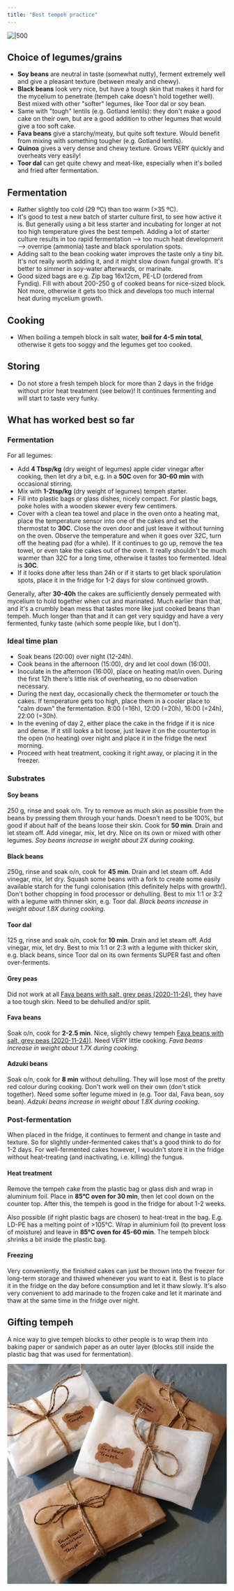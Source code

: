 ```yaml
---
title: "Best tempeh practice"
---
```

![|500](projects/attachments/Pasted%20image%2020221219212030.png)


## Choice of legumes/grains
- **Soy beans** are neutral in taste (somewhat nutty), ferment extremely well and give a pleasant texture (between mealy and chewy). 
- **Black beans** look very nice, but have a tough skin that makes it hard for the mycelium to penetrate (tempeh cake doesn't hold together well). Best mixed with other "softer" legumes, like Toor dal or soy bean. 
- Same with "tough" lentils (e.g. Gotland lentils): they don't make a good cake on their own, but are a good addition to other legumes that would give a too soft cake.
- **Fava beans** give a starchy/meaty, but quite soft texture. Would benefit from mixing with something tougher (e.g. Gotland lentils).
- **Quinoa** gives a very dense and chewy texture. Grows VERY quickly and overheats very easily! 
- **Toor dal** can get quite chewy and meat-like, especially when it's boiled and fried after fermentation. 

## Fermentation
- Rather slightly too cold (29 ºC) than too warm (>35 ºC). 
- It's good to test a new batch of starter culture first, to see how active it is. But generally using a bit less starter and incubating for longer at not too high temperature gives the best tempeh. Adding a lot of starter culture results in too rapid fermentation --> too much heat development --> overripe (ammonia) taste and black sporulation spots.
- Adding salt to the bean cooking water improves the taste only a tiny bit. It's not really worth adding it, and it might slow down fungal growth. It's better to simmer in soy-water afterwards, or marinate. 
- Good sized bags are e.g. Zip bag 16x12cm, PE-LD (ordered from Fyndiq). Fill with about 200-250 g of cooked beans for nice-sized block. Not more, otherwise it gets too thick and develops too much internal heat during mycelium growth.


## Cooking
- When boiling a tempeh block in salt water, **boil for 4-5 min total**, otherwise it gets too soggy and the legumes get too cooked.

## Storing
- Do not store a fresh tempeh block for more than 2 days in the fridge without prior heat treatment (see below)! It continues fermenting and will start to taste very funky.

## What has worked best so far
### Fermentation
For all legumes: 
- Add **4 Tbsp/kg** (dry weight of legumes) apple cider vinegar after cooking, then let dry a bit, e.g. in a **50C** oven for **30-60 min** with occasional stirring. 
- Mix with **1-2tsp/kg** (dry weight of legumes) tempeh starter. 
- Fill into plastic bags or glass dishes, nicely compact. For plastic bags, poke holes with a wooden skewer every few centimers. 
- Cover with a clean tea towel and place in the oven onto a heating mat, place the temperature sensor into one of the cakes and set the thermostat to **30C**. Close the oven door and just leave it without turning on the oven. Observe the temperature and when it goes over 32C, turn off the heating pad (for a while). If it continues to go up, remove the tea towel, or even take the cakes out of the oven. It really shouldn't be much warmer than 32C for a long time, otherwise it tastes too fermented. Ideal is **30C**. 
- If it looks done after less than 24h or if it starts to get black sporulation spots, place it in the fridge for 1-2 days for slow continued growth. 

Generally, after **30-40h** the cakes are sufficiently densely permeated with mycelium to hold together when cut and marinated. Much earlier than that, and it's a crumbly bean mess that tastes more like just cooked beans than tempeh. Much longer than that and it can get very squidgy and have a very fermented, funky taste (which some people like, but I don't). 

### Ideal time plan
- Soak beans (20:00) over night (12-24h).
- Cook beans in the afternoon (15:00), dry and let cool down (16:00). 
- Inoculate in the afternoon (16:00), place on heating mat/in oven. During the first 12h there's little risk of overheating, so no observation necessary. 
- During the next day, occasionally check the thermometer or touch the cakes. If temperature gets too high, place them in a cooler place to "calm down" the fermentation. 8:00 (=16h), 12:00 (=20h), 16:00 (=24h), 22:00 (=30h). 
- In the evening of day 2, either place the cake in the fridge if it is nice and dense. If it still looks a bit loose, just leave it on the countertop in the open (no heating) over night and place it in the fridge the next morning. 
- Proceed with heat treatment, cooking it right away, or placing it in the freezer. 


### Substrates
#### Soy beans
250 g, rinse and soak o/n. Try to remove as much skin as possible from the beans by pressing them through your hands. Doesn't need to be 100%, but good if about half of the beans  loose their skin. Cook for **50 min**. Drain and let steam off. Add vinegar, mix, let dry. Nice on its own or mixed with other legumes. 
_Soy beans increase in weight about 2X during cooking._

#### Black beans
250g, rinse and soak o/n, cook for **45 min**. Drain and let steam off. Add vinegar, mix, let dry. Squash some beans with a fork to create some easily available starch for the fungi colonisation (this definitely helps with growth!). Don't bother chopping in food processor or dehulling. Best to mix 1:1 or 3:2 with a legume with thinner skin, e.g. Toor dal. 
_Black beans increase in weight about 1.8X during cooking._

#### Toor dal
125 g, rinse and soak o/n, cook for **10 min**. Drain and let steam off. Add vinegar, mix, let dry. Best to mix 1:1 or 2:3 with a legume with thicker skin, e.g. black beans, since Toor dal on its own ferments SUPER fast and often over-ferments. 

#### Grey peas
Did not work at all [Fava beans with salt, grey peas (2020-11-24)](projects/fermentation/Different%20legumes.md#Fava%20beans%20with%20salt,%20grey%20peas%20(2020-11-24)), they have a too tough skin. Need to be dehulled and/or split. 

#### Fava beans
Soak o/n, cook for **2-2.5 min**. Nice, slightly chewy tempeh [Fava beans with salt, grey peas (2020-11-24)](projects/fermentation/Different%20legumes.md#Fava%20beans%20with%20salt,%20grey%20peas%20(2020-11-24))]. Need VERY little cooking. 
_Fava beans increase in weight about 1.7X during cooking._

#### Adzuki beans
Soak o/n, cook for **8 min** without dehulling. They will lose most of the pretty red colour during cooking. Don't work well on their own (don't stick together). Need some softer legume mixed in (e.g. Toor dal, Fava bean, soy bean). 
_Adzuki beans increase in weight about 1.8X during cooking._


### Post-fermentation
When placed in the fridge, it continues to ferment and change in taste and texture. So for slightly under-fermented cakes that's a good think to do for 1-2 days. For well-fermented cakes however, I wouldn't store it in the fridge without heat-treating (and inactivating, i.e. killing) the fungus. 

#### Heat treatment
Remove the tempeh cake from the plastic bag or glass dish and wrap in aluminium foil. Place in **85°C oven for 30 min**, then let cool down on the counter top. After this, the tempeh is good in the fridge for about 1-2 weeks.

Also possible (if right plastic bags are chosen) to heat-treat in the bag. E.g. LD-PE has a melting point of >105°C. Wrap in aluminium foil (to prevent loss of moisture) and leave in **85°C oven for 45-60 min**. The tempeh block shrinks a bit inside the plastic bag.

#### Freezing
Very conveniently, the finished cakes can just be thrown into the freezer for long-term storage and thawed whenever you want to eat it. Best is to place it in the fridge on the day before consumption and let it thaw slowly. It's also very convenient to add marinade to the frozen cake and let it marinate and thaw at the same time in the fridge over night. 


## Gifting tempeh
A nice way to give tempeh blocks to other people is to wrap them into baking paper or sandwich paper as an outer layer (blocks still inside the plastic bag that was used for fermentation). 

![](projects/attachments/Pasted%20image%2020230106142018.png)

